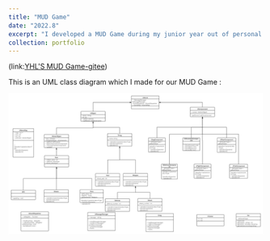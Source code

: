 ```yaml
---
title: "MUD Game"
date: "2022.8"
excerpt: "I developed a MUD Game during my junior year out of personal interest with my fellows who are majoring in CS and SE. "
collection: portfolio
---
```

(link:[YHL'S MUD Game-gitee](https://gitee.com/tea-garden-study/myfirst-repository))

This is an UML class diagram which I made for our MUD Game : 

<img src="UML类图.png" alt="UML class diagram of the game" style="max-width: 100% ; height: auto;" />
